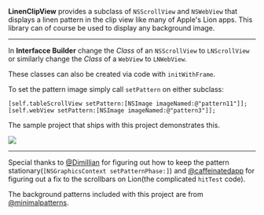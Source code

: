 **LinenClipView** provides a subclass of `NSScrollView` and `NSWebView` 
that displays a linen pattern in the clip view like many of Apple's Lion apps. This library can of course be used to display any background image.

---

In **Interfacce Builder** change the *Class* of an `NSScrollView` to `LNScrollView` or similarly change the *Class* of a `WebView` to `LNWebView`.

These classes can also be created via code with `initWithFrame`.

To set the pattern image simply call `setPattern` on either subclass:

``` obj-c
[self.tableScrollView setPattern:[NSImage imageNamed:@"pattern11"]];
[self.webView setPattern:[NSImage imageNamed:@"pattern3"]];
```

The sample project that ships with this project demonstrates this.

![](https://github.com/kgn/LinenClipView/raw/master/Screenshot.png)

---

Special thanks to [@Dimillian](https://twitter.com/#!/dimillian) for figuring out how to keep the 
pattern stationary(`[NSGraphicsContext setPatternPhase:]`) and [@caffeinatedapp](https://twitter.com/#!/caffeinatedapp) for figuring out a fix to the scrollbars on Lion(the complicated `hitTest` code).

The background patterns included with this project are from [@minimalpatterns](http://www.minimal-patterns.com).